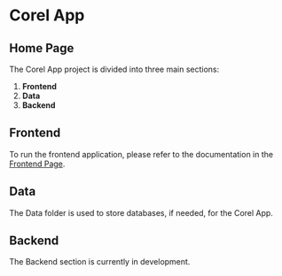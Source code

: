 # Corel App

## Home Page

The Corel App project is divided into three main sections:

1. **Frontend**
2. **Data**
3. **Backend**

## Frontend
To run the frontend application, please refer to the documentation in the [Frontend Page](./Frontend/corel-website/README.md).

## Data
The Data folder is used to store databases, if needed, for the Corel App.

## Backend
The Backend section is currently in development.